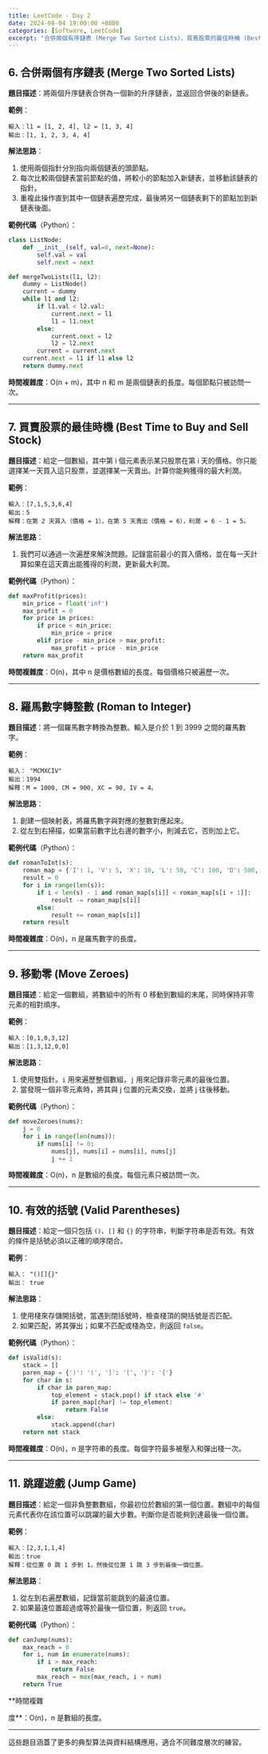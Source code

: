 ```yaml
---
title: LeetCode - Day 2
date: 2024-08-04 19:00:00 +0800
categories: [Software, LeetCode]
excerpt: "合併兩個有序鏈表 (Merge Two Sorted Lists)、買賣股票的最佳時機 (Best Time to Buy and Sell Stock)、羅馬數字轉整數 (Roman to Integer)、移動零 (Move Zeroes)、有效的括號 (Valid Parentheses)、跳躍遊戲 (Jump Game)"
---
```


## 6. **合併兩個有序鏈表 (Merge Two Sorted Lists)**
   **題目描述**：將兩個升序鏈表合併為一個新的升序鏈表，並返回合併後的新鏈表。

   **範例**：
   ```
   輸入：l1 = [1, 2, 4], l2 = [1, 3, 4]
   輸出：[1, 1, 2, 3, 4, 4]
   ```

   **解法思路**：
   1. 使用兩個指針分別指向兩個鏈表的頭節點。
   2. 每次比較兩個鏈表當前節點的值，將較小的節點加入新鏈表，並移動該鏈表的指針。
   3. 重複此操作直到其中一個鏈表遍歷完成，最後將另一個鏈表剩下的節點加到新鏈表後面。

   **範例代碼**（Python）：
   ```python
   class ListNode:
       def __init__(self, val=0, next=None):
           self.val = val
           self.next = next

   def mergeTwoLists(l1, l2):
       dummy = ListNode()
       current = dummy
       while l1 and l2:
           if l1.val < l2.val:
               current.next = l1
               l1 = l1.next
           else:
               current.next = l2
               l2 = l2.next
           current = current.next
       current.next = l1 if l1 else l2
       return dummy.next
   ```

   **時間複雜度**：O(n + m)，其中 n 和 m 是兩個鏈表的長度。每個節點只被訪問一次。

---

## 7. **買賣股票的最佳時機 (Best Time to Buy and Sell Stock)**
   **題目描述**：給定一個數組，其中第 i 個元素表示某只股票在第 i 天的價格。你只能選擇某一天買入這只股票，並選擇某一天賣出。計算你能夠獲得的最大利潤。

   **範例**：
   ```
   輸入：[7,1,5,3,6,4]
   輸出：5
   解釋：在第 2 天買入（價格 = 1），在第 5 天賣出（價格 = 6），利潤 = 6 - 1 = 5。
   ```

   **解法思路**：
   1. 我們可以通過一次遍歷來解決問題。記錄當前最小的買入價格，並在每一天計算如果在這天賣出能獲得的利潤，更新最大利潤。
   
   **範例代碼**（Python）：
   ```python
   def maxProfit(prices):
       min_price = float('inf')
       max_profit = 0
       for price in prices:
           if price < min_price:
               min_price = price
           elif price - min_price > max_profit:
               max_profit = price - min_price
       return max_profit
   ```

   **時間複雜度**：O(n)，其中 n 是價格數組的長度。每個價格只被遍歷一次。

---

## 8. **羅馬數字轉整數 (Roman to Integer)**
   **題目描述**：將一個羅馬數字轉換為整數。輸入是介於 1 到 3999 之間的羅馬數字。

   **範例**：
   ```
   輸入： "MCMXCIV"
   輸出：1994
   解釋：M = 1000, CM = 900, XC = 90, IV = 4。
   ```

   **解法思路**：
   1. 創建一個映射表，將羅馬數字與對應的整數對應起來。
   2. 從左到右掃描，如果當前數字比右邊的數字小，則減去它，否則加上它。

   **範例代碼**（Python）：
   ```python
   def romanToInt(s):
       roman_map = {'I': 1, 'V': 5, 'X': 10, 'L': 50, 'C': 100, 'D': 500, 'M': 1000}
       result = 0
       for i in range(len(s)):
           if i < len(s) - 1 and roman_map[s[i]] < roman_map[s[i + 1]]:
               result -= roman_map[s[i]]
           else:
               result += roman_map[s[i]]
       return result
   ```

   **時間複雜度**：O(n)，n 是羅馬數字的長度。

---

## 9. **移動零 (Move Zeroes)**
   **題目描述**：給定一個數組，將數組中的所有 0 移動到數組的末尾，同時保持非零元素的相對順序。

   **範例**：
   ```
   輸入：[0,1,0,3,12]
   輸出：[1,3,12,0,0]
   ```

   **解法思路**：
   1. 使用雙指針。`i` 用來遍歷整個數組，`j` 用來記錄非零元素的最後位置。
   2. 當發現一個非零元素時，將其與 j 位置的元素交換，並將 j 往後移動。

   **範例代碼**（Python）：
   ```python
   def moveZeroes(nums):
       j = 0
       for i in range(len(nums)):
           if nums[i] != 0:
               nums[j], nums[i] = nums[i], nums[j]
               j += 1
   ```

   **時間複雜度**：O(n)，n 是數組的長度。每個元素只被訪問一次。

---

## 10. **有效的括號 (Valid Parentheses)**
   **題目描述**：給定一個只包括 `()`、`[]` 和 `{}` 的字符串，判斷字符串是否有效。有效的條件是括號必須以正確的順序閉合。

   **範例**：
   ```
   輸入： "()[]{}"
   輸出： true
   ```

   **解法思路**：
   1. 使用棧來存儲開括號，當遇到閉括號時，檢查棧頂的開括號是否匹配。
   2. 如果匹配，將其彈出；如果不匹配或棧為空，則返回 `false`。

   **範例代碼**（Python）：
   ```python
   def isValid(s):
       stack = []
       paren_map = {')': '(', ']': '[', '}': '{'}
       for char in s:
           if char in paren_map:
               top_element = stack.pop() if stack else '#'
               if paren_map[char] != top_element:
                   return False
           else:
               stack.append(char)
       return not stack
   ```

   **時間複雜度**：O(n)，n 是字符串的長度。每個字符最多被壓入和彈出棧一次。

---

## 11. **跳躍遊戲 (Jump Game)**
   **題目描述**：給定一個非負整數數組，你最初位於數組的第一個位置。數組中的每個元素代表你在該位置可以跳躍的最大步數。判斷你是否能夠到達最後一個位置。

   **範例**：
   ```
   輸入：[2,3,1,1,4]
   輸出：true
   解釋：從位置 0 跳 1 步到 1，然後從位置 1 跳 3 步到最後一個位置。
   ```

   **解法思路**：
   1. 從左到右遍歷數組，記錄當前能跳到的最遠位置。
   2. 如果最遠位置超過或等於最後一個位置，則返回 `true`。

   **範例代碼**（Python）：
   ```python
   def canJump(nums):
       max_reach = 0
       for i, num in enumerate(nums):
           if i > max_reach:
               return False
           max_reach = max(max_reach, i + num)
       return True
   ```

   **時間複雜

度**：O(n)，n 是數組的長度。

---

這些題目涵蓋了更多的典型算法與資料結構應用，適合不同難度層次的練習。

